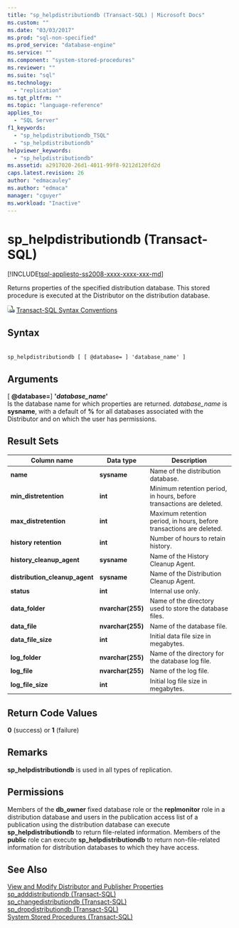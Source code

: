 ```yaml
---
title: "sp_helpdistributiondb (Transact-SQL) | Microsoft Docs"
ms.custom: ""
ms.date: "03/03/2017"
ms.prod: "sql-non-specified"
ms.prod_service: "database-engine"
ms.service: ""
ms.component: "system-stored-procedures"
ms.reviewer: ""
ms.suite: "sql"
ms.technology: 
  - "replication"
ms.tgt_pltfrm: ""
ms.topic: "language-reference"
applies_to: 
  - "SQL Server"
f1_keywords: 
  - "sp_helpdistributiondb_TSQL"
  - "sp_helpdistributiondb"
helpviewer_keywords: 
  - "sp_helpdistributiondb"
ms.assetid: a2917020-26d1-4011-99f8-9212d120fd2d
caps.latest.revision: 26
author: "edmacauley"
ms.author: "edmaca"
manager: "cguyer"
ms.workload: "Inactive"
---
```

# sp_helpdistributiondb (Transact-SQL)
[!INCLUDE[tsql-appliesto-ss2008-xxxx-xxxx-xxx-md](../../includes/tsql-appliesto-ss2008-xxxx-xxxx-xxx-md.md)]

  Returns properties of the specified distribution database. This stored procedure is executed at the Distributor on the distribution database.  
  
 ![Topic link icon](../../database-engine/configure-windows/media/topic-link.gif "Topic link icon") [Transact-SQL Syntax Conventions](../../t-sql/language-elements/transact-sql-syntax-conventions-transact-sql.md)  
  
## Syntax  
  
```  
  
sp_helpdistributiondb [ [ @database= ] 'database_name' ]  
```  
  
## Arguments  
 [ **@database=**]  **'***database_name***'**  
 Is the database name for which properties are returned. *database_name* is **sysname**, with a default of **%** for all databases associated with the Distributor and on which the user has permissions.  
  
## Result Sets  
  
|Column name|Data type|Description|  
|-----------------|---------------|-----------------|  
|**name**|**sysname**|Name of the distribution database.|  
|**min_distretention**|**int**|Minimum retention period, in hours, before transactions are deleted.|  
|**max_distretention**|**int**|Maximum retention period, in hours, before transactions are deleted.|  
|**history retention**|**int**|Number of hours to retain history.|  
|**history_cleanup_agent**|**sysname**|Name of the History Cleanup Agent.|  
|**distribution_cleanup_agent**|**sysname**|Name of the Distribution Cleanup Agent.|  
|**status**|**int**|Internal use only.|  
|**data_folder**|**nvarchar(255)**|Name of the directory used to store the database files.|  
|**data_file**|**nvarchar(255)**|Name of the database file.|  
|**data_file_size**|**int**|Initial data file size in megabytes.|  
|**log_folder**|**nvarchar(255)**|Name of the directory for the database log file.|  
|**log_file**|**nvarchar(255)**|Name of the log file.|  
|**log_file_size**|**int**|Initial log file size in megabytes.|  
  
## Return Code Values  
 **0** (success) or **1** (failure)  
  
## Remarks  
 **sp_helpdistributiondb** is used in all types of replication.  
  
## Permissions  
 Members of the **db_owner** fixed database role or the **replmonitor** role in a distribution database and users in the publication access list of a publication using the distribution database can execute **sp_helpdistributiondb** to return file-related information. Members of the **public** role can execute **sp_helpdistributiondb** to return non-file-related information for distribution databases to which they have access.  
  
## See Also  
 [View and Modify Distributor and Publisher Properties](../../relational-databases/replication/view-and-modify-distributor-and-publisher-properties.md)   
 [sp_adddistributiondb &#40;Transact-SQL&#41;](../../relational-databases/system-stored-procedures/sp-adddistributiondb-transact-sql.md)   
 [sp_changedistributiondb &#40;Transact-SQL&#41;](../../relational-databases/system-stored-procedures/sp-changedistributiondb-transact-sql.md)   
 [sp_dropdistributiondb &#40;Transact-SQL&#41;](../../relational-databases/system-stored-procedures/sp-dropdistributiondb-transact-sql.md)   
 [System Stored Procedures &#40;Transact-SQL&#41;](../../relational-databases/system-stored-procedures/system-stored-procedures-transact-sql.md)  
  
  
